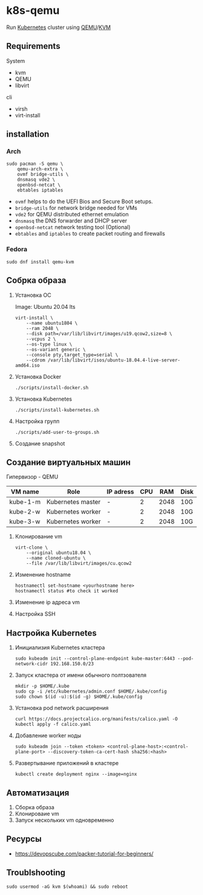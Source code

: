 # k8s-qemu

Run [Kubernetes](https://kubernetes.io/) cluster using [QEMU](https://www.qemu.org/)/[KVM](https://www.linux-kvm.org/page/Main_Page)

## Requirements

System

- kvm
- QEMU
- libvirt

cli

- virsh
- virt-install

## installation

### Arch

```shell
sudo pacman -S qemu \
    qemu-arch-extra \
    ovmf bridge-utils \
    dnsmasq vde2 \
    openbsd-netcat \
    ebtables iptables
```

- `ovmf` helps to do the UEFI Bios and Secure Boot setups.
- `bridge-utils` for network bridge needed for VMs
- `vde2` for QEMU distributed ethernet emulation
- `dnsmasq` the DNS forwarder and DHCP server
- `openbsd-netcat` network testing tool (Optional)
- `ebtables` and `iptables` to create packet routing and firewalls

### Fedora

```shell
sudo dnf install qemu-kvm
```

## Собрка образа

1. Установка ОC

    Image: Ubuntu 20.04 lts

    ```shell
    virt-install \
        --name ubuntu1804 \
        --ram 2048 \
        --disk path=/var/lib/libvirt/images/u19.qcow2,size=8 \
        --vcpus 2 \
        --os-type linux \
        --os-variant generic \
        --console pty,target_type=serial \
        --cdrom /var/lib/libvirt/isos/ubuntu-18.04.4-live-server-amd64.iso
    ```
    <!-- How to do same thing but with qemu or HashiCorp Paker -->

2. Установка Docker
  
   ```shell
   ./scripts/install-docker.sh
   ```

3. Установка Kubernetes
  
   ```shell
   ./scripts/install-kubernetes.sh
   ```

4. Настройка групп

   ```shell
   ./scripts/add-user-to-groups.sh
   ```

5. Создание snapshot

## Создание виртуальных машин

Гипервизор - QEMU

| VM name  | Role              | IP adress | CPU | RAM  | Disk |
|----------|-------------------|-----------|-----|------|------|
| kube-1-m | Kubernetes master | -         | 2   | 2048 | 10G  |
| kube-2-w | Kubernetes worker | -         | 2   | 2048 | 10G  |
| kube-3-w | Kubernetes worker | -         | 2   | 2048 | 10G  |

1. Клонирование vm

    ```shell
    virt-clone \
        --original ubuntu18.04 \
        --name cloned-ubuntu \
        --file /var/lib/libvirt/images/cu.qcow2
    ```

2. Изменение hostname

    ```shell
    hostnamectl set-hostname <yourhostname here>
    hostnamectl status #to check it worked
    ```

3. Изменение ip адреса vm
4. Настройка SSH
  
## Настройка Kubernetes

1. Инициализия Kubernetes кластера

    ```shell
    sudo kubeadm init --control-plane-endpoint kube-master:6443 --pod-network-cidr 192.168.150.0/23
    ```

2. Запуск кластера от имени обычного полтзователя

    ```shell
    mkdir -p $HOME/.kube
    sudo cp -i /etc/kubernetes/admin.conf $HOME/.kube/config
    sudo chown $(id -u):$(id -g) $HOME/.kube/config
    ```

3. Установка pod network расширения

    ```shell
    curl https://docs.projectcalico.org/manifests/calico.yaml -O
    kubectl apply -f calico.yaml
    ```

4. Добавление worker ноды

    ```shell
    sudo kubeadm join --token <token> <control-plane-host>:<control-plane-port> --discovery-token-ca-cert-hash sha256:<hash>
    ```

5. Развертывание приложений в кластере

    ```shell
    kubectl create deployment nginx --image=nginx
    ```

   <!-- - Nginx
   - Простой сервис на Go
   - Minecraft server
   - Prometheus/Grafana дял мониторинга -->

## Автоматизация

1. Сборка образа
2. Клонироваие vm
3. Запуск нескольких vm одновременно

## Ресурсы

- <https://devopscube.com/packer-tutorial-for-beginners/>

## Troublshooting

```shell
sudo usermod -aG kvm $(whoami) && sudo reboot
```
